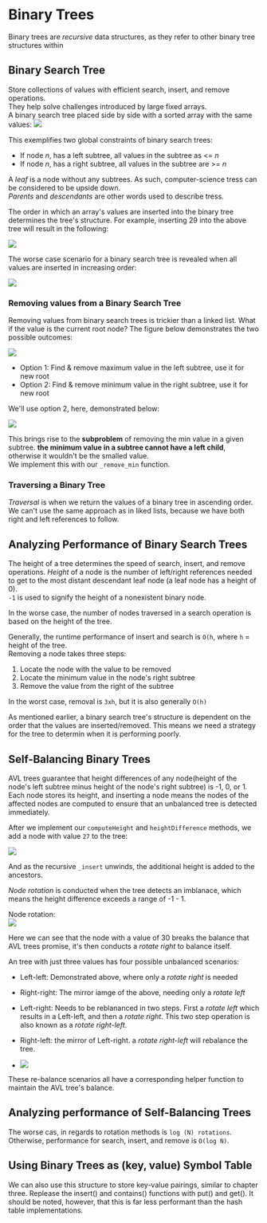 # Binary Trees
Binary trees are _recursive_ data structures, as they refer to other binary tree structures within

## Binary Search Tree
Store collections of values with efficient search, insert, and remove operations.  
They help solve challenges introduced by large fixed arrays.  
A binary search tree placed side by side with a sorted array with the same values:
![](binarySearchTreeArrayComparisoin.gif)

This exemplifies two global constraints of binary search trees:
* If node _n_, has a left subtree, all values in the subtree as <= _n_
* If node _n_, has a right subtree, all values in the subtree are >= _n_

A _leaf_ is a node without any subtrees. As such, computer-science tress can be considered to be upside down.  
_Parents_ and _descendants_ are other words used to describe tress.

The order in which an array's values are inserted into the binary tree determines the tree's structure. For example,
inserting 29 into the above tree will result in the following:

![](insert.gif)

The worse case scenario for a binary search tree is revealed when all values are inserted in increasing order:

![](worstCase,gif)

### Removing values from a Binary Search Tree
Removing values from binary search trees is trickier than a linked list. What if the value is the current root node?
The figure below demonstrates the two possible outcomes:

![](removeRootNode.gif)

* Option 1: Find & remove maximum value in the left subtree, use it for new root
* Option 2: Find & remove minimum value in the right subtree, use it for new root

We'll use option 2, here, demonstrated below:

![](removeNode2.gif)

This brings rise to the **subproblem** of removing the min value in a given subtree. **the minimum value in a subtree cannot
have a left child**, otherwise it wouldn't be the smalled value.  
We implement this with our `_remove_min` function.

### Traversing a Binary Tree
_Traversal_ is when we return the values of a binary tree in ascending order.
We can't use the same approach as in liked lists, because we have both right and left references to follow.

## Analyzing Performance of Binary Search Trees
The height of a tree determines the speed of search, insert, and remove operations. _Height_ of a node is the number of 
left/right references needed to get to the most distant descendant leaf node (a leaf node has a height of 0).  
`-1` is used to signify the height of a nonexistent binary node.

In the worse case, the number of nodes traversed in a search operation is based on the height of the tree.

Generally, the runtime performance of insert and search is `O(h`, where `h` = height of the tree.  
Removing a node takes three steps:
1. Locate the node with the value to be removed
2. Locate the minimum value in the node's right subtree
3. Remove the value from the right of the subtree

In the worst case, removal is `3xh`, but it is also generally `O(h)` 

As mentioned earlier, a binary search tree's structure is dependent on the order that the values are inserted/removed.
This means we need a strategy for the tree to determin when it is performing poorly.

## Self-Balancing Binary Trees
AVL trees guarantee that height differences of any node(height of the node's left subtree minus height of the node's right
subtree) is -1, 0, or 1.
Each node stores its height, and inserting a node means the nodes of the affected nodes are computed to ensure that an
unbalanced tree is detected immediately.

After we implement our `computeHeight` and `heightDifference` methods, we add a node with value `27` to the tree:

![](add27ToAvlTree.gif)

And as the recursive `_insert` unwinds, the additional height is added to the ancestors.

_Node rotation_ is conducted when the tree detects an imblanace, which means the height difference exceeds a range of -1 - 1.

Node rotation:  
![](nodeRotation.gif)

Here we can see that the node with a value of 30 breaks the balance that AVL trees promise, it's then conducts a
_rotate right_ to balance itself.

An tree with just three values has four possible unbalanced scenarios:
* Left-left: Demonstrated above, where only a _rotate right_ is needed
* Right-right: The mirror iamge of the above, needing only a _rotate left_
* Left-right: Needs to be reblananced in two steps. First a _rotate left_ which results in a Left-left, and then a
_rotate right_. This two step operation is also known as a _rotate right-left_.
* Right-left: the mirror of Left-right. a _rotate right-left_ will rebalance the tree.

* ![](scendarios.gif)

These re-balance scenarios all have a corresponding helper function to maintain the AVL tree's balance.

## Analyzing performance of Self-Balancing Trees
The worse cas, in regards to rotation methods is `log (N) rotations`. Otherwise, performance for search, insert, and
remove is `O(log N)`.

## Using Binary Trees as (key, value) Symbol Table
We can also use this structure to store key-value pairings, similar to chapter three. Replease the insert() and contains()
functions with put() and get().
It should be noted, however, that this is far less performant than the hash table implementations.